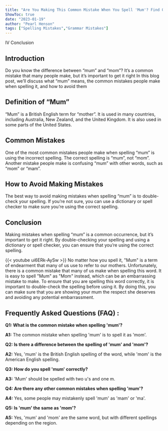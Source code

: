 ```yaml
---
title: "Are You Making This Common Mistake When You Spell 'Mum'? Find Out Now!"
ShowToc: true 
date: "2023-01-19"
author: "Pearl Henson" 
tags: ["Spelling Mistakes","Grammar Mistakes"]
---
```

IV Conclusion

## Introduction

Do you know the difference between “mum” and “mom”? It’s a common mistake that many people make, but it’s important to get it right In this blog post, we’ll discuss what “mum” means, the common mistakes people make when spelling it, and how to avoid them

## Definition of “Mum”

“Mum” is a British English term for “mother”. It is used in many countries, including Australia, New Zealand, and the United Kingdom. It is also used in some parts of the United States.

## Common Mistakes

One of the most common mistakes people make when spelling “mum” is using the incorrect spelling. The correct spelling is “mum”, not “mom”. Another mistake people make is confusing “mum” with other words, such as “mom” or “mam”.

## How to Avoid Making Mistakes

The best way to avoid making mistakes when spelling “mum” is to double-check your spelling. If you’re not sure, you can use a dictionary or spell checker to make sure you’re using the correct spelling.

## Conclusion

Making mistakes when spelling “mum” is a common occurrence, but it’s important to get it right. By double-checking your spelling and using a dictionary or spell checker, you can ensure that you’re using the correct spelling.

{{< youtube ui6ERk-AySw >}} 
No matter how you spell it, "Mum" is a term of endearment that many of us use to refer to our mothers. Unfortunately, there is a common mistake that many of us make when spelling this word. It is easy to spell "Mum" as "Mom" instead, which can be an embarrassing mistake to make. To ensure that you are spelling this word correctly, it is important to double-check the spelling before using it. By doing this, you can make sure that you are showing your mum the respect she deserves and avoiding any potential embarrassment.

## Frequently Asked Questions (FAQ) :
**Q1: What is the common mistake when spelling 'mum'?**

**A1:** The common mistake when spelling 'mum' is to spell it as 'mom'.

**Q2: Is there a difference between the spelling of 'mum' and 'mom'?**

**A2:** Yes, 'mum' is the British English spelling of the word, while 'mom' is the American English spelling.

**Q3: How do you spell 'mum' correctly?**

**A3:** 'Mum' should be spelled with two u's and one m.

**Q4: Are there any other common mistakes when spelling 'mum'?**

**A4:** Yes, some people may mistakenly spell 'mum' as 'mam' or 'ma'.

**Q5: Is 'mum' the same as 'mom'?**

**A5:** Yes, 'mum' and 'mom' are the same word, but with different spellings depending on the region.



